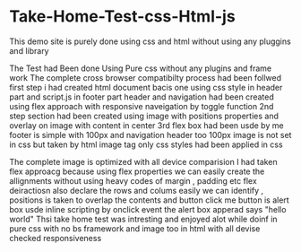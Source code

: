 # Take-Home-Test-css-Html-js
This demo site is purely done using css and html without using any pluggins and library

The Test had Been done Using Pure css without any plugins and frame work 
The complete cross browser compatibilty process had been follwed 
first step i had created html document bacis one using css style in header part and script.js in footer part
header and navigation had been created using flex approach with responsive naveigation by toggle function 
2nd step section had been created using image with positions properties and overlay on image with content in center 
3rd flex box had been usde by me 
footer is simple with 100px and navigation header too 100px 
image is not set in css but taken by html image tag only css styles had been applied in css 

The complete image is optimized with all device comparision 
I had taken flex approacg because using flex properties we can easily create the allignments without using heavy codes of margin , padding etc 
flex deiractiosn also declare the rows and colums easily we can identify ,
positions is taken to overlap the contents and button
click me button is alert box usde inline scripting by onclick event the alert box apperad says "hello world" 
Thsi take home test was intresting and enjoyed alot while doinf in pure css with no bs framework and image too in html with all devise checked responsiveness 
